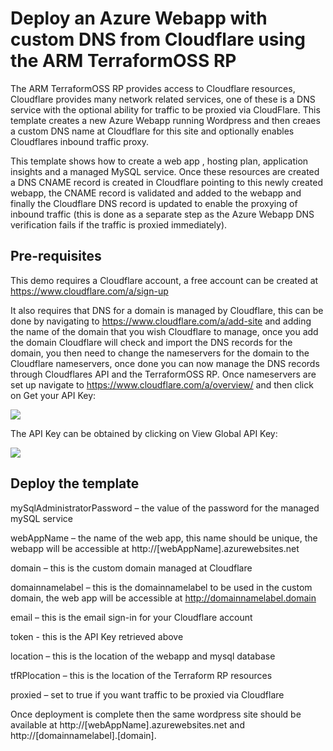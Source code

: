 # Deploy an Azure Webapp with custom DNS from Cloudflare using the ARM TerraformOSS RP

The ARM TerraformOSS RP provides access to Cloudflare resources, Cloudflare provides many network related services, one of these is a DNS service with the optional ability for traffic to be proxied via CloudFlare. This template creates a new Azure Webapp running Wordpress and then creaes a custom DNS name at Cloudflare for this site and optionally enables Cloudflares inbound traffic proxy. 

This template shows how to create a web app , hosting plan, application insights and a managed MySQL service. Once these resources are created a DNS CNAME record is created in Cloudflare pointing to this newly created webapp, the CNAME record is validated and added to the webapp and finally the Cloudflare DNS record is updated to enable the proxying of inbound traffic (this is done as a separate step as the Azure Webapp DNS verification fails if the traffic is proxied immediately).

## Pre-requisites

This demo requires a Cloudflare account, a free account can be created at https://www.cloudflare.com/a/sign-up 

It also requires that DNS for a domain is managed by Cloudflare, this can be done by navigating to https://www.cloudflare.com/a/add-site and adding the name of the domain that you wish Cloudflare to manage, once you add the domain Cloudflare will check and import the DNS records for the domain, you then need to change the nameservers for the domain to the Cloudflare nameservers, once done you can now manage the DNS records through Cloudflares API and the TerraformOSS RP.
Once nameservers are set up navigate to https://www.cloudflare.com/a/overview/<yourdomain> and then click on Get your API Key:

![](https://raw.githubusercontent.com/vladimirjoanovic/build2018/master/TerraformOSSRP/Cloudflare/images/cloudflareoverview.png)

The API Key can be obtained by clicking on View Global API Key:

![](https://raw.githubusercontent.com/vladimirjoanovic/build2018/master/TerraformOSSRP/Cloudflare/images/cloudflareapi.png)

## Deploy the template

mySqlAdministratorPassword – the value of the password for the managed mySQL service

webAppName – the name of the web app, this name should be unique, the webapp will be accessible at http://[webAppName].azurewebsites.net 

domain – this is the custom domain managed at Cloudflare

domainnamelabel – this is the domainnamelabel to be used in the custom domain, the web app will be accessible at http://domainnamelabel.domain

email – this is the email sign-in for your Cloudflare account

token -  this is the API Key retrieved above

location – this is the location of the webapp and mysql database

tfRPlocation – this is the location of the Terraform RP resources

proxied – set to true if you want traffic to be proxied via Cloudflare


Once deployment is complete then the same wordpress site should be available at http://[webAppName].azurewebsites.net  and http://[domainnamelabel].[domain]. 

